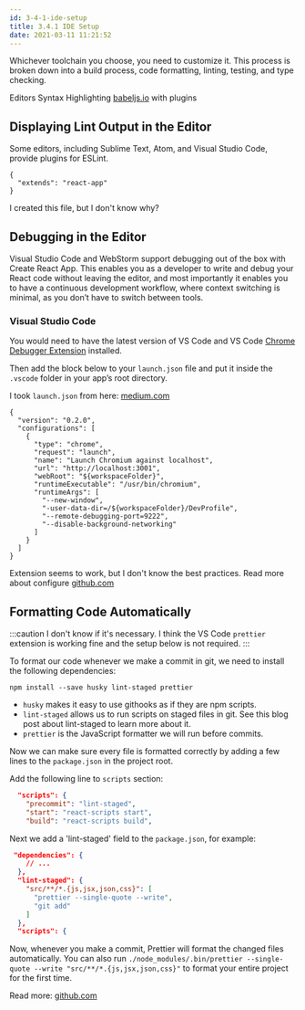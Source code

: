 ```yaml
---
id: 3-4-1-ide-setup
title: 3.4.1 IDE Setup
date: 2021-03-11 11:21:52
---
```


Whichever toolchain you choose, you need to customize it. This process is broken down into a build process, code formatting, linting, testing, and type checking.

Editors Syntax Highlighting <a href='https://babeljs.io/docs/en/editors/' class='external'>babeljs.io</a> with plugins

## Displaying Lint Output in the Editor

Some editors, including Sublime Text, Atom, and Visual Studio Code, provide plugins for ESLint.

```
{
  "extends": "react-app"
}
```

I created this file, but I don't know why?

## Debugging in the Editor

Visual Studio Code and WebStorm support debugging out of the box with Create React App. This enables you as a developer to write and debug your React code without leaving the editor, and most importantly it enables you to have a continuous development workflow, where context switching is minimal, as you don’t have to switch between tools.

### Visual Studio Code

You would need to have the latest version of VS Code and VS Code [Chrome Debugger Extension](https://marketplace.visualstudio.com/items?itemName=msjsdiag.debugger-for-chrome) installed.

Then add the block below to your `launch.json` file and put it inside the `.vscode` folder in your app’s root directory.

I took `launch.json` from here: <a href='https://medium.com/@JSantaCL/how-to-debug-an-angular-app-using-vs-code-and-chromium-7eb60b0b0cee' class='external'>medium.com</a>

```
{
  "version": "0.2.0",
  "configurations": [
    {
      "type": "chrome",
      "request": "launch",
      "name": "Launch Chromium against localhost",
      "url": "http://localhost:3001",
      "webRoot": "${workspaceFolder}",
      "runtimeExecutable": "/usr/bin/chromium",
      "runtimeArgs": [
        "--new-window",
        "-user-data-dir=/${workspaceFolder}/DevProfile",
        "--remote-debugging-port=9222",
        "--disable-background-networking"
      ]
    }
  ]
}
```

Extension seems to work, but I don't know the best practices. Read more about configure <a href='https://github.com/Microsoft/vscode-chrome-debug/blob/master/README.md#troubleshooting' class='external'>github.com</a>

## Formatting Code Automatically

:::caution
I don't know if it's necessary. I think the VS Code `prettier` extension is working fine and the setup below is not required.
:::

To format our code whenever we make a commit in git, we need to install the following dependencies:

```
npm install --save husky lint-staged prettier
```

- `husky` makes it easy to use githooks as if they are npm scripts.
- `lint-staged` allows us to run scripts on staged files in git. See this blog post about lint-staged to learn more about it.
- `prettier` is the JavaScript formatter we will run before commits.

Now we can make sure every file is formatted correctly by adding a few lines to the `package.json` in the project root.

Add the following line to `scripts` section:

```json {2}
  "scripts": {
    "precommit": "lint-staged",
    "start": "react-scripts start",
    "build": "react-scripts build",
```

Next we add a 'lint-staged' field to the `package.json`, for example:

```json {4-9}
 "dependencies": {
    // ...
  },
  "lint-staged": {
    "src/**/*.{js,jsx,json,css}": [
      "prettier --single-quote --write",
      "git add"
    ]
  },
  "scripts": {
```

Now, whenever you make a commit, Prettier will format the changed files automatically. You can also run `./node_modules/.bin/prettier --single-quote --write "src/**/*.{js,jsx,json,css}"` to format your entire project for the first time.

Read more: <a href='https://github.com/PaPa31/react-complete-guide' class='external'>github.com</a>

